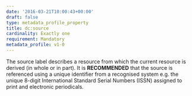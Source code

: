 ```yaml
---
date: '2016-03-21T10:00:43+00:00'
draft: false
type: metadata_profile_property
title: dc:source
cardinality: Exactly one
requirement: Mandatory
metadata_profile: v1-0
---
```

The source label describes a resource from which the current resource is derived (in whole or in part). It is **RECOMMENDED** that the source is referenced using a unique identifier from a recognised system e.g. the unique 8-digit International Standard Serial Numbers (ISSN) assigned to print and electronic periodicals.
